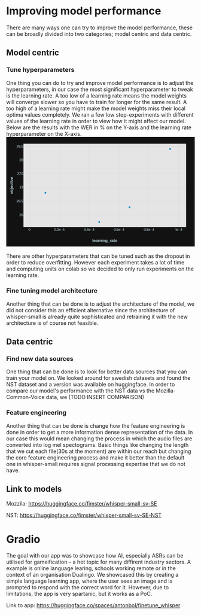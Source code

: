 # Improving model performance
There are many ways one can try to improve the model performance, these can be broadly divided into two categories; model centric and data centric.

## Model centric

### Tune hyperparameters
One thing you can do to try and improve model performance is to adjust the hyperparameters, in our case the most significant hyperparameter to tweak is the learning rate. A too low of a learning rate means the model weights will converge slower so you have to train for longer for the same result. A too high of a learning rate might make the model weights miss their local optima values completely. We ran a few low step-experiments with different values of the learning rate in order to view how it might affect our model. Below are the results with the WER in % on the Y-axis and the learning rate hyperparameter on the X-axis.
![image](./images/image.png)

There are other hyperparameters that can be tuned such as the dropout in order to reduce overfitting. However each experiment takes a lot of time and computing units on colab so we decided to only run experiments on the learning rate.

### Fine tuning model architecture
Another thing that can be done is to adjust the architecture of the model, we did not consider this an efficient alternative since the architecture of whisper-small is already quite sophisticated and retraining it with the new architecture is of course not feasible.

## Data centric


### Find new data sources
One thing that can be done is to look for better data sources that you can train your model on. We looked around for swedish datasets and found the NST dataset and a version was available on huggingface. In order to compare our model's performance with the NST data vs the Mozilla-Common-Voice data, we (TODO INSERT COMPARISON)

### Feature engineering
Another thing that can be done is change how the feature engineering is done in order to get a more information dense representation of the data. In our case this would mean changing the process in which the audio files are converted into log mel spectograms. Basic things like changing the length that we cut each file(30s at the moment) are within our reach but changing the core feature engineering process and make it better than the default one in whisper-small requires signal processing expertise that we do not have.


## Link to models
Mozzila: https://huggingface.co/fimster/whisper-small-sv-SE

NST:     https://huggingface.co/fimster/whisper-small-sv-SE-NST

# Gradio

The goal with our app was to showcase how AI, especially ASRs can be utilised for gameification – a hot topic for many diffirent industry sectors. A example is online language learing, schools working remote or in the context of an organisation Dualingo. We showcased this by creating a simple language learning app, where the user sees an image and is prompted to respond with the correct word for it. However, due to limitations, the app is very spartanic, but it works as a PoC.

Link to app: https://huggingface.co/spaces/antonbol/finetune_whisper

